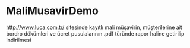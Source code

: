 # MaliMusavirDemo
 http://www.luca.com.tr/ sitesinde kayıtlı mali müşavirin, müşterilerine ait bordro dökümleri ve ücret pusulalarının .pdf türünde rapor haline getirilip indirilmesi
